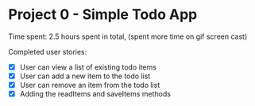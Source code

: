 # Project 0 - Simple Todo App
Time spent: 2.5 hours spent in total, (spent more time on gif screen cast)

Completed user stories:

 * [x] User can view a list of existing todo items
 * [x] User can add a new item to the todo list
 * [x] User can remove an item from the todo list
 * [x] Adding the readItems and saveItems methods
